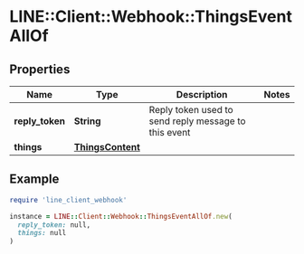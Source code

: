 # LINE::Client::Webhook::ThingsEventAllOf

## Properties

| Name | Type | Description | Notes |
| ---- | ---- | ----------- | ----- |
| **reply_token** | **String** | Reply token used to send reply message to this event |  |
| **things** | [**ThingsContent**](ThingsContent.md) |  |  |

## Example

```ruby
require 'line_client_webhook'

instance = LINE::Client::Webhook::ThingsEventAllOf.new(
  reply_token: null,
  things: null
)
```

